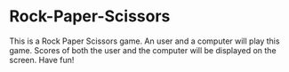 # Rock-Paper-Scissors
This is a Rock Paper Scissors game. An user and a computer will play this game. Scores of both the user and the computer will be displayed on the screen. Have fun!
